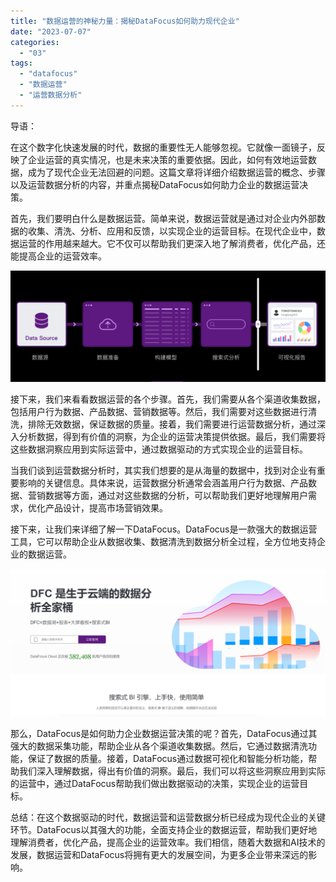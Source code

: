 ```yaml
---
title: "数据运营的神秘力量：揭秘DataFocus如何助力现代企业"
date: "2023-07-07"
categories: 
  - "03"
tags: 
  - "datafocus"
  - "数据运营"
  - "运营数据分析"
---
```


导语：

在这个数字化快速发展的时代，数据的重要性无人能够忽视。它就像一面镜子，反映了企业运营的真实情况，也是未来决策的重要依据。因此，如何有效地运营数据，成为了现代企业无法回避的问题。这篇文章将详细介绍数据运营的概念、步骤以及运营数据分析的内容，并重点揭秘DataFocus如何助力企业的数据运营决策。

首先，我们要明白什么是数据运营。简单来说，数据运营就是通过对企业内外部数据的收集、清洗、分析、应用和反馈，以实现企业的运营目标。在现代企业中，数据运营的作用越来越大。它不仅可以帮助我们更深入地了解消费者，优化产品，还能提高企业的运营效率。

![](images/1687335078-%E5%BE%AE%E4%BF%A1%E6%88%AA%E5%9B%BE_20230621161052.png)

接下来，我们来看看数据运营的各个步骤。首先，我们需要从各个渠道收集数据，包括用户行为数据、产品数据、营销数据等。然后，我们需要对这些数据进行清洗，排除无效数据，保证数据的质量。接着，我们需要进行运营数据分析，通过深入分析数据，得到有价值的洞察，为企业的运营决策提供依据。最后，我们需要将这些数据洞察应用到实际运营中，通过数据驱动的方式实现企业的运营目标。

当我们谈到运营数据分析时，其实我们想要的是从海量的数据中，找到对企业有重要影响的关键信息。具体来说，运营数据分析通常会涵盖用户行为数据、产品数据、营销数据等方面，通过对这些数据的分析，可以帮助我们更好地理解用户需求，优化产品设计，提高市场营销效果。

接下来，让我们来详细了解一下DataFocus。DataFocus是一款强大的数据运营工具，它可以帮助企业从数据收集、数据清洗到数据分析全过程，全方位地支持企业的数据运营。

![](images/1686616238-%E5%BE%AE%E4%BF%A1%E6%88%AA%E5%9B%BE_20230512142316.png)

那么，DataFocus是如何助力企业数据运营决策的呢？首先，DataFocus通过其强大的数据采集功能，帮助企业从各个渠道收集数据。然后，它通过数据清洗功能，保证了数据的质量。接着，DataFocus通过数据可视化和智能分析功能，帮助我们深入理解数据，得出有价值的洞察。最后，我们可以将这些洞察应用到实际的运营中，通过DataFocus帮助我们做出数据驱动的决策，实现企业的运营目标。

总结：在这个数据驱动的时代，数据运营和运营数据分析已经成为现代企业的关键环节。DataFocus以其强大的功能，全面支持企业的数据运营，帮助我们更好地理解消费者，优化产品，提高企业的运营效率。我们相信，随着大数据和AI技术的发展，数据运营和DataFocus将拥有更大的发展空间，为更多企业带来深远的影响。
